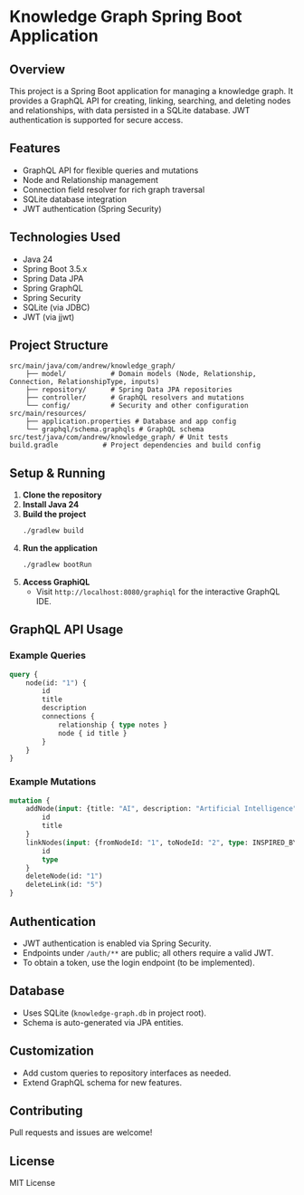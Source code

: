 # Knowledge Graph Spring Boot Application

## Overview
This project is a Spring Boot application for managing a knowledge graph. It provides a GraphQL API for creating, linking, searching, and deleting nodes and relationships, with data persisted in a SQLite database. JWT authentication is supported for secure access.

## Features
- GraphQL API for flexible queries and mutations
- Node and Relationship management
- Connection field resolver for rich graph traversal
- SQLite database integration
- JWT authentication (Spring Security)

## Technologies Used
- Java 24
- Spring Boot 3.5.x
- Spring Data JPA
- Spring GraphQL
- Spring Security
- SQLite (via JDBC)
- JWT (via jjwt)

## Project Structure

```
src/main/java/com/andrew/knowledge_graph/
	├── model/           # Domain models (Node, Relationship, Connection, RelationshipType, inputs)
	├── repository/      # Spring Data JPA repositories
	├── controller/      # GraphQL resolvers and mutations
	└── config/          # Security and other configuration
src/main/resources/
	├── application.properties # Database and app config
	└── graphql/schema.graphqls # GraphQL schema
src/test/java/com/andrew/knowledge_graph/ # Unit tests
build.gradle           # Project dependencies and build config
```

## Setup & Running

1. **Clone the repository**
2. **Install Java 24**
3. **Build the project**
	 ```sh
	 ./gradlew build
	 ```
4. **Run the application**
	 ```sh
	 ./gradlew bootRun
	 ```
5. **Access GraphiQL**
	 - Visit `http://localhost:8080/graphiql` for the interactive GraphQL IDE.

## GraphQL API Usage

### Example Queries
```graphql
query {
	node(id: "1") {
		id
		title
		description
		connections {
			relationship { type notes }
			node { id title }
		}
	}
}
```

### Example Mutations
```graphql
mutation {
	addNode(input: {title: "AI", description: "Artificial Intelligence"}) {
		id
		title
	}
	linkNodes(input: {fromNodeId: "1", toNodeId: "2", type: INSPIRED_BY, notes: "Reference"}) {
		id
		type
	}
	deleteNode(id: "1")
	deleteLink(id: "5")
}
```

## Authentication

- JWT authentication is enabled via Spring Security.
- Endpoints under `/auth/**` are public; all others require a valid JWT.
- To obtain a token, use the login endpoint (to be implemented).

## Database

- Uses SQLite (`knowledge-graph.db` in project root).
- Schema is auto-generated via JPA entities.

## Customization

- Add custom queries to repository interfaces as needed.
- Extend GraphQL schema for new features.

## Contributing

Pull requests and issues are welcome!

## License

MIT License
